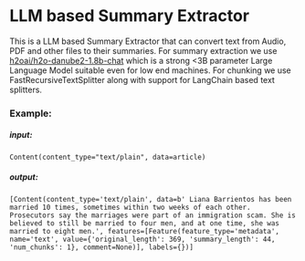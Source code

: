 # LLM based Summary Extractor

This is a LLM based Summary Extractor that can convert text from Audio, PDF and other files to their summaries. For summary extraction we use [h2oai/h2o-danube2-1.8b-chat](https://huggingface.co/h2oai/h2o-danube2-1.8b-chat) which is a strong <3B parameter Large Language Model suitable even for low end machines. For chunking we use FastRecursiveTextSplitter along with support for LangChain based text splitters.

### Example:
##### input:
```
Content(content_type="text/plain", data=article)
```

##### output:
```
[Content(content_type='text/plain', data=b' Liana Barrientos has been married 10 times, sometimes within two weeks of each other. Prosecutors say the marriages were part of an immigration scam. She is believed to still be married to four men, and at one time, she was married to eight men.', features=[Feature(feature_type='metadata', name='text', value={'original_length': 369, 'summary_length': 44, 'num_chunks': 1}, comment=None)], labels={})]
```